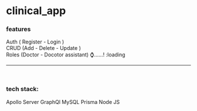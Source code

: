 # clinical_app

<h3>features</h3> 
Auth ( Register - Login )
<br/>
CRUD (Add - Delete - Update )
<br/>
Roles (Doctor - Docotor assistant) ⌚......! :loading 
<br/>

<hr style:"color⚫">
<br/>
<h3>tech stack:</h3>
Apollo Server
GraphQl
MySQL
Prisma
Node JS
